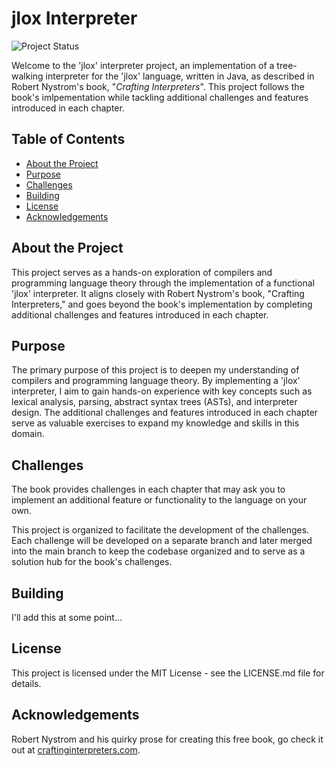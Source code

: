 # jlox Interpreter

![Project Status](https://img.shields.io/badge/status-in%20progress-yellow)

Welcome to the 'jlox' interpreter project, an implementation of a tree-walking interpreter for the 'jlox' language, written in Java, as described in Robert Nystrom's book, "*Crafting Interpreters*". This project follows the book's imlpementation while tackling additional challenges and features introduced in each chapter.

## Table of Contents

- [About the Project](#about-the-project)
- [Purpose](#purpose)
- [Challenges](#challenges)
- [Building](#building)
- [License](#license)
- [Acknowledgements](#acknowledgements)


## About the Project

This project serves as a hands-on exploration of compilers and programming language theory through the implementation of a functional 'jlox' interpreter. It aligns closely with Robert Nystrom's book, "Crafting Interpreters," and goes beyond the book's implementation by completing additional challenges and features introduced in each chapter.

## Purpose
The primary purpose of this project is to deepen my understanding of compilers and programming language theory. By implementing a 'jlox' interpreter, I aim to gain hands-on experience with key concepts such as lexical analysis, parsing, abstract syntax trees (ASTs), and interpreter design. The additional challenges and features introduced in each chapter serve as valuable exercises to expand my knowledge and skills in this domain.
   
## Challenges
The book provides challenges in each chapter that may ask you to implement an additional feature or functionality to the language on your own.

This project is organized to facilitate the development of the challenges. Each challenge will be developed on a separate branch and later merged into the main branch to keep the codebase organized and to serve as a solution hub for the book's challenges.

## Building
I'll add this at some point...

## License
This project is licensed under the MIT License - see the LICENSE.md file for details.

## Acknowledgements

Robert Nystrom and his quirky prose for creating this free book, go check it out at [craftinginterpreters.com](https://craftiginterpreters.com).
    
